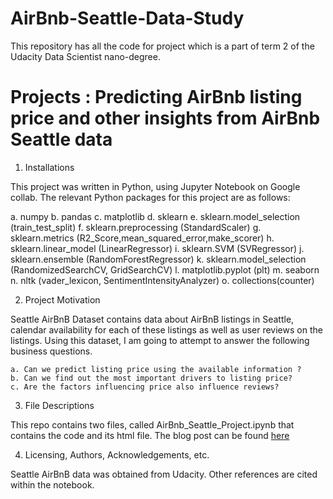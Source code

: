 # AirBnb-Seattle-Data-Study

This repository has all the code for project which is a part of term 2 of the Udacity Data Scientist nano-degree. 

# Projects : Predicting AirBnb listing price and other insights from AirBnb Seattle data

1. Installations

This project was written in Python, using Jupyter Notebook on Google collab. The relevant Python packages for this project are as follows:

a. numpy
b. pandas
c. matplotlib
d. sklearn
e. sklearn.model_selection (train_test_split)
f. sklearn.preprocessing (StandardScaler)
g. sklearn.metrics (R2_Score,mean_squared_error,make_scorer)
h. sklearn.linear_model (LinearRegressor)
i. sklearn.SVM (SVRegressor)
j. sklearn.ensemble (RandomForestRegressor)
k. sklearn.model_selection (RandomizedSearchCV, GridSearchCV)
l. matplotlib.pyplot (plt)
m. seaborn
n. nltk (vader_lexicon, SentimentIntensityAnalyzer)
o. collections(counter)


2. Project Motivation

Seattle AirBnB Dataset contains data about AirBnB listings in Seattle, calendar availability for each of these listings as well as user reviews on the listings. Using this dataset, I am going to attempt to answer the following business questions.

    a. Can we predict listing price using the available information ?
    b. Can we find out the most important drivers to listing price?
    c. Are the factors influencing price also influence reviews?

3. File Descriptions

This repo contains two files, called AirBnb_Seattle_Project.ipynb that contains the code and its html file. The blog post can be found [here](https://medium.com/akhil-anurag/seattle-airbnb-price-predictions-7966f0966940?)

4. Licensing, Authors, Acknowledgements, etc.

Seattle AirBnB data was obtained from Udacity. Other references are cited within the notebook.
